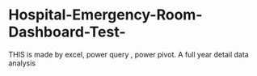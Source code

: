 # Hospital-Emergency-Room-Dashboard-Test-
THIS is made by excel, power query , power pivot.
A full year detail data analysis
